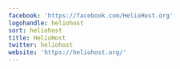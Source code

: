 ```yaml
---
facebook: 'https://facebook.com/HelioHost.org'
logohandle: heliohost
sort: heliohost
title: HelioHost
twitter: heliohost
website: 'https://heliohost.org/'
---
```

